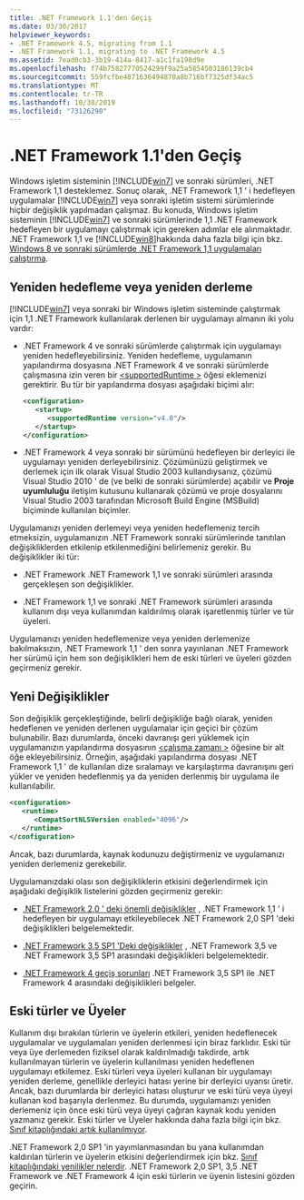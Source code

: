 ```yaml
---
title: .NET Framework 1.1'den Geçiş
ms.date: 03/30/2017
helpviewer_keywords:
- .NET Framework 4.5, migrating from 1.1
- .NET Framework 1.1, migrating to .NET Framework 4.5
ms.assetid: 7ead0cb3-3b19-414a-8417-a1c1fa198d9e
ms.openlocfilehash: f74b75827770524299f9a25a5854503186139cb4
ms.sourcegitcommit: 559fcfbe4871636494870a8b716bf7325df34ac5
ms.translationtype: MT
ms.contentlocale: tr-TR
ms.lasthandoff: 10/30/2019
ms.locfileid: "73126290"
---
```

# <a name="migrating-from-the-net-framework-11"></a>.NET Framework 1.1'den Geçiş

Windows işletim sisteminin [!INCLUDE[win7](../../../includes/win7-md.md)] ve sonraki sürümleri, .NET Framework 1,1 desteklemez. Sonuç olarak, .NET Framework 1,1 ' i hedefleyen uygulamalar [!INCLUDE[win7](../../../includes/win7-md.md)] veya sonraki işletim sistemi sürümlerinde hiçbir değişiklik yapılmadan çalışmaz. Bu konuda, Windows işletim sisteminin [!INCLUDE[win7](../../../includes/win7-md.md)] ve sonraki sürümlerinde 1,1 .NET Framework hedefleyen bir uygulamayı çalıştırmak için gereken adımlar ele alınmaktadır. .NET Framework 1,1 ve [!INCLUDE[win8](../../../includes/win8-md.md)]hakkında daha fazla bilgi için bkz. [Windows 8 ve sonraki sürümlerde .NET Framework 1,1 uygulamaları çalıştırma](../install/run-net-framework-1-1-apps.md).

## <a name="retargeting-or-recompiling"></a>Yeniden hedefleme veya yeniden derleme

[!INCLUDE[win7](../../../includes/win7-md.md)] veya sonraki bir Windows işletim sisteminde çalıştırmak için 1,1 .NET Framework kullanılarak derlenen bir uygulamayı almanın iki yolu vardır:

- .NET Framework 4 ve sonraki sürümlerde çalıştırmak için uygulamayı yeniden hedefleyebilirsiniz. Yeniden hedefleme, uygulamanın yapılandırma dosyasına .NET Framework 4 ve sonraki sürümlerde çalışmasına izin veren bir [\<supportedRuntime >](../configure-apps/file-schema/startup/supportedruntime-element.md) öğesi eklemenizi gerektirir. Bu tür bir yapılandırma dosyası aşağıdaki biçimi alır:

    ```xml
    <configuration>
       <startup>
          <supportedRuntime version="v4.0"/>
       </startup>
    </configuration>
    ```

- .NET Framework 4 veya sonraki bir sürümünü hedefleyen bir derleyici ile uygulamayı yeniden derleyebilirsiniz. Çözümünüzü geliştirmek ve derlemek için ilk olarak Visual Studio 2003 kullandıysanız, çözümü Visual Studio 2010 ' de (ve belki de sonraki sürümlerde) açabilir ve **Proje uyumluluğu** iletişim kutusunu kullanarak çözümü ve proje dosyalarını Visual Studio 2003 tarafından Microsoft Build Engine (MSBuild) biçiminde kullanılan biçimler.

Uygulamanızı yeniden derlemeyi veya yeniden hedeflemeniz tercih etmeksizin, uygulamanızın .NET Framework sonraki sürümlerinde tanıtılan değişikliklerden etkilenip etkilenmediğini belirlemeniz gerekir. Bu değişiklikler iki tür:

- .NET Framework .NET Framework 1,1 ve sonraki sürümleri arasında gerçekleşen son değişiklikler.

- .NET Framework 1,1 ve sonraki .NET Framework sürümleri arasında kullanım dışı veya kullanımdan kaldırılmış olarak işaretlenmiş türler ve tür üyeleri.

Uygulamanızı yeniden hedeflemenize veya yeniden derlemenize bakılmaksızın, .NET Framework 1,1 ' den sonra yayınlanan .NET Framework her sürümü için hem son değişiklikleri hem de eski türleri ve üyeleri gözden geçirmeniz gerekir.

## <a name="breaking-changes"></a>Yeni Değişiklikler

Son değişiklik gerçekleştiğinde, belirli değişikliğe bağlı olarak, yeniden hedeflenen ve yeniden derlenen uygulamalar için geçici bir çözüm bulunabilir. Bazı durumlarda, önceki davranışı geri yüklemek için uygulamanızın yapılandırma dosyasının [\<çalışma zamanı >](../configure-apps/file-schema/startup/supportedruntime-element.md) öğesine bir alt öğe ekleyebilirsiniz. Örneğin, aşağıdaki yapılandırma dosyası .NET Framework 1,1 ' de kullanılan dize sıralamayı ve karşılaştırma davranışını geri yükler ve yeniden hedeflenmiş ya da yeniden derlenmiş bir uygulama ile kullanılabilir.

```xml
<configuration>
   <runtime>
      <CompatSortNLSVersion enabled="4096"/>
   </runtime>
</configuration>
```

Ancak, bazı durumlarda, kaynak kodunuzu değiştirmeniz ve uygulamanızı yeniden derlemeniz gerekebilir.

Uygulamanızdaki olası son değişikliklerin etkisini değerlendirmek için aşağıdaki değişiklik listelerini gözden geçirmeniz gerekir:

- [.NET Framework 2,0 ' deki önemli değişiklikler](https://go.microsoft.com/fwlink/?LinkId=125263) , .NET Framework 1,1 ' i hedefleyen bir uygulamayı etkileyebilecek .NET Framework 2,0 SP1 'deki değişiklikleri belgelemektedir.

- [.NET Framework 3,5 SP1 'Deki değişiklikler](https://go.microsoft.com/fwlink/?LinkID=186989) , .NET Framework 3,5 ve .NET Framework 3,5 SP1 arasındaki değişiklikleri belgelemektedir.

- [.NET Framework 4 geçiş sorunları](net-framework-4-migration-issues.md) .NET Framework 3,5 SP1 ile .NET Framework 4 arasındaki değişiklikleri belgeler.

## <a name="obsolete-types-and-members"></a>Eski türler ve Üyeler

Kullanım dışı bırakılan türlerin ve üyelerin etkileri, yeniden hedeflenecek uygulamalar ve uygulamaları yeniden derlenmesi için biraz farklıdır. Eski tür veya üye derlemeden fiziksel olarak kaldırılmadığı takdirde, artık kullanılmayan türlerin ve üyelerin kullanılması yeniden hedeflenen uygulamayı etkilemez. Eski türleri veya üyeleri kullanan bir uygulamayı yeniden derleme, genellikle derleyici hatası yerine bir derleyici uyarısı üretir. Ancak, bazı durumlarda bir derleyici hatası oluşturur ve eski türü veya üyeyi kullanan kod başarıyla derlenmez. Bu durumda, uygulamanızı yeniden derlemeniz için önce eski türü veya üyeyi çağıran kaynak kodu yeniden yazmanız gerekir. Eski türler ve Üyeler hakkında daha fazla bilgi için bkz. [Sınıf kitaplığındaki artık kullanılmıyor](../whats-new/whats-obsolete.md).

.NET Framework 2,0 SP1 'in yayımlanmasından bu yana kullanımdan kaldırılan türlerin ve üyelerin etkisini değerlendirmek için bkz. [Sınıf kitaplığındaki yenilikler nelerdir](../whats-new/whats-obsolete.md). .NET Framework 2,0 SP1, 3,5 .NET Framework ve .NET Framework 4 için eski türlerin ve üyenin listesini gözden geçirin.
